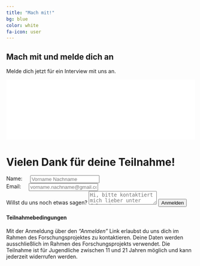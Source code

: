 ```yaml
---
title: "Mach mit!"
bg: blue
color: white
fa-icon: user
---
```


## Mach mit und melde dich an

<div class="container center">
<p>
    Melde dich jetzt für ein Interview mit uns an.
</p>
</div>

<div class="container center">
<p>
    <a href="https://discord.gg/2HEhFjaBfH" target="_blank"><img src="img/joinDiscord.png" alt="Join our Discord"/></a>
</p>
</div>

<div class="container">
    <h1 id="signupsuccess">Vielen Dank für deine Teilnahme!</h1>
    <form id="signup" target="_blank" action="https://formsubmit.co/3c6ea96846d936d717eeca43bb0bfe0e" method="POST">
        <div class="six columns">
            <label for="name">Name:</label>
            <input id="name" class="u-full-width" type="text" name="name" placeholder="Vorname Nachname" required>
        </div>
        <div class="six columns">
            <label for="email">Email:</label>
            <input id="email" class="u-full-width" type="email" name="email" placeholder="vorname.nachname@gmail.com" required>
        </div>
        <label for="message">Willst du uns noch etwas sagen?</label>
        <textarea id="message" class="u-full-width" name="message" placeholder="Hi, bitte kontaktiert mich lieber unter folgender Telefonnummer..." ></textarea>
        <input id="signupbutton" class="button-primary u-full-width" type="submit" value="Anmelden">
        <input type="text" name="_honey" style="display:none">
        <input type="hidden" name="_subject" value="[Mitmachen]">
        <input type="hidden" name="_template" value="table">
    </form>
    <div id="signuperror" class="container center"></div>
</div>

#### Teilnahmebedingungen

Mit der Anmeldung über den _“Anmelden”_ Link erlaubst du uns dich im Rahmen des Forschungsprojektes zu kontaktieren. Deine Daten werden ausschließlich im Rahmen des Forschungsprojekts verwendet.
Die Teilnahme ist für Jugendliche zwischen 11 und 21 Jahren möglich und kann jederzeit widerrufen werden.
